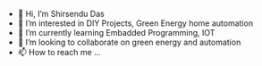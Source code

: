 - 👋 Hi, I’m Shirsendu Das
- 👀 I’m interested in DIY Projects, Green Energy home automation
- 🌱 I’m currently learning Embadded Programming, IOT
- 💞️ I’m looking to collaborate on green energy and automation
- 📫 How to reach me ...

<!---
DarkenLight/DarkenLight is a ✨ special ✨ repository because its `README.md` (this file) appears on your GitHub profile.
You can click the Preview link to take a look at your changes.
--->
